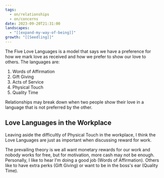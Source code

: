 ```yaml
---
tags:
  - on/relationships
  - on/concerns
date: 2023-09-20T21:31:00
landscapes:
  - "[[expand-my-way-of-being]]"
growth: "[[Seedling]]"
---
```

The Five Love Languages is a model that says we have a preference for how we mark love as received and how we prefer to show our love to others. The languages are:

1. Words of Affirmation
2. Gift Giving
3. Acts of Service
4. Physical Touch
5. Quality Time

Relationships may break down when two people show their love in a language that is not preferred by the other.

## Love Languages in the Workplace
Leaving aside the difficultly of Physical Touch in the workplace, I think the Love Languages are just as important when discussing reward for work. 

The prevailing theory is we all want monetary rewards for our work and nobody works for free, but for motivation, more cash may not be enough. Personally, I like to hear I'm doing a good job (Words of Affirmation). Others like to have extra perks (Gift Giving) or want to be in the boss's ear (Quality Time).